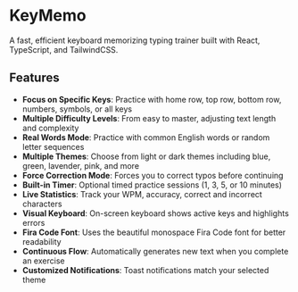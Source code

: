 # KeyMemo

A fast, efficient keyboard memorizing typing trainer built with React, TypeScript, and TailwindCSS.

## Features

- **Focus on Specific Keys**: Practice with home row, top row, bottom row, numbers, symbols, or all keys
- **Multiple Difficulty Levels**: From easy to master, adjusting text length and complexity
- **Real Words Mode**: Practice with common English words or random letter sequences
- **Multiple Themes**: Choose from light or dark themes including blue, green, lavender, pink, and more
- **Force Correction Mode**: Forces you to correct typos before continuing
- **Built-in Timer**: Optional timed practice sessions (1, 3, 5, or 10 minutes)
- **Live Statistics**: Track your WPM, accuracy, correct and incorrect characters
- **Visual Keyboard**: On-screen keyboard shows active keys and highlights errors
- **Fira Code Font**: Uses the beautiful monospace Fira Code font for better readability
- **Continuous Flow**: Automatically generates new text when you complete an exercise
- **Customized Notifications**: Toast notifications match your selected theme
